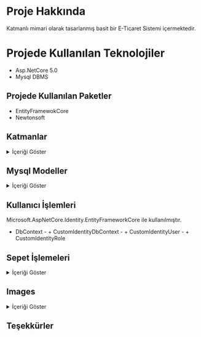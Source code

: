 # Proje Hakkında
Katmanlı mimari olarak tasarlanmış basit bir E-Ticaret Sistemi içermektedir.

# Projede Kullanılan Teknolojiler
+ Asp.NetCore 5.0
+ Mysql DBMS
## Projede Kullanılan Paketler
+ EntityFramewokCore
+ Newtonsoft

## Katmanlar
<details>
  <summary>İçeriği Göster</summary>
  
### Business

Gelen bilgileri gerekli koşullara göre işlemek veya kontrol etmek için oluşturulan İş Katmanı.

### Core

Projeden bağımsız çeşitli parçacıklar içeren çekirdek katman.

### DataAccess

Veritabanı CRUD işlemlerini gerçekleştirmek için oluşturulan Veri Erişim Katmanı.
### Entities

Veritabanı tabloları için oluşturulan Varlık Katmanı.

### MvcWebUI

İş katmanını internete açan Mvc Katmanı.
  </details>

  ## Mysql Modeller
  <details>
    <summary>İçeriği Göster</summary>

### Product
| Name          | Data Type     | Allow Nulls | Default |
| :------------ | :------------ | :---------- | :------ |
| ProductId     | int           | False       |         |
| CategoryId    | int           | False       |         |
| ProductName   | string        | False       |         |
| UnitPrice     | decimal       | False       |         |
| UnitsInStock  | short         | False       |         |

### Product
| Name          | Data Type     | Allow Nulls | Default |
| :------------ | :------------ | :---------- | :------ |
| CategoryId    | int           | False       |         |
| CategoryName  | string        | False       |         |
  </details>

  ## Kullanıcı İşlemleri
  Microsoft.AspNetCore.Identity.EntityFrameworkCore ile kullanılmıştır.
   + DbContext
    - + CustomIdentityDbContext
    - + CustomIdentityUser
    - + CustomIdentityRole


  ## Sepet İşlemeleri
  <details>
    <summary>İçeriği Göster</summary>

   + ISession'a Serialize edilerek set edilmiştir.
   + ISession'dan Deserialize edilerek get edilmiştir.
    ## Modeller
    <details>
    <summary>İçeriği Göster</summary>
    ### Basket
| Name              | Data Type     | Allow Nulls | Default |
| :-----------------| :------------ | :---------- | :------ |
| List<BasketLine>  | BasketLine    | False       |         |
| Total             | decimal       | False       |         |

### BasketLine
| Name          | Data Type     | Allow Nulls | Default |
| :------------ | :------------ | :---------- | :------ |
|  Product      | Product       | False       |         |
| Quantity      | İnt        | False       |         |
  </details>
</details>

  ## Images
 <details>
<summary>İçeriği Göster</summary>



 </details>

 ## Teşekkürler
 